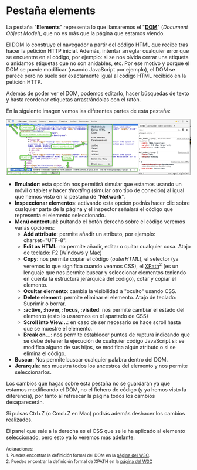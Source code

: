 # Pestaña elements

La pestaña "**Elements**" representa lo que llamaremos el "**[DOM](https://es.wikipedia.org/wiki/Document_Object_Model)**" (*Document Object Model*), que no es más que la página que estamos viendo.

El DOM lo construye el navegador a partir del código HTML que recibe tras hacer la petición HTTP inicial. Además, intentar arreglar cualquier error que se encuentre en el código, por ejemplo: si se nos olvida cerrar una etiqueta o anidamos etiquetas que no son anidables, etc. Por ese motivo y porque el DOM se puede modificar (usando JavaScript por ejemplo), el DOM se parece pero no suele ser exactamente igual al código HTML recibido en la petición HTTP.

Además de poder ver el DOM, podemos editarlo, hacer búsquedas de texto y hasta reordenar etiquetas arrastrándolas con el ratón.

En la siguiente imagen vemos las diferentes partes de esta pestaña:

![](../images/pestana_elements_2.png)

* **Emulador**: esta opción nos permitirá simular que estamos usando un móvil o tablet y hacer *throttling* (simular otro tipo de conexión) al igual que hemos visto en la pestaña de "**Network**".
* **Inspeccionar elementos**: activando esta opción podrás hacer clic sobre cualquier parte de la página y el inspector señalará el código que representa el elemento seleccionado.
* **Menú contextual**: pultando el botón derecho sobre el código veremos varias opciones:
    * **Add attribute**: permite añadir un atributo, por ejemplo: charset="UTF-8".
    * **Edit as HTML**: no permite añadir, editar o quitar cualquier cosa. Atajo de teclado: F2 (Windows y Mac)
    * **Copy**: nos permite copiar el código (*outerHTML*), el selector (ya veremos lo que significa cuando veamos CSS), el [XPath](https://es.wikipedia.org/wiki/XPath)<sup>2</sup> (es un lenguaje que nos permite buscar y seleccionar elementos teniendo en cuenta la estructura jerárquica del código), cotar y copiar el elemento.
    * **Ocultar elemento**: cambia la visibilidad a "oculto" usando CSS.
    * **Delete element**: permite eliminar el elemento. Atajo de teclado: Suprimir o borrar.
    * **:active, :hover, :focus, :visited**: nos permite cambiar el estado del elemento (esto lo usaremos en el apartado de CSS)
    * **Scroll into View...**: en caso de ser necesario se hace scroll hasta que se muestre el elemento.
    * **Break on...**: nos permite establecer puntos de ruptura indicando que se debe detener la ejecución de cualquier código JavaScript si: se modifica alguno de sus hijos, se modifica algún atributo o si se elimina el código.
* **Buscar**: Nos permite buscar cualquier palabra dentro del DOM.
* **Jerarquía**: nos muestra todos los ancestros del elemento y nos permite seleccionarlos.

Los cambios que hagas sobre esta pestaña no se guardarán ya que estamos modificando el DOM, no el fichero de código (y ya hemos visto la diferencia), por tanto al refrescar la página todos los cambios desaparecerán.

Si pulsas Ctrl+Z (o Cmd+Z en Mac) podrás además deshacer los cambios realizados.

El panel que sale a la derecha es el CSS que se le ha aplicado al elemento seleccionado, pero esto ya lo veremos más adelante.

<small>Aclaraciones:</small><br>
<small>1. Puedes encontrar la definición formal del DOM en la [página del W3C](https://www.w3.org/DOM/).</small><br>
<small>2. Puedes encontrar la definición formal de XPATH en la [página del W3C](https://www.w3.org/TR/xpath/)
</small><br>